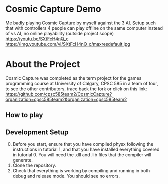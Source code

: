 # Cosmic Capture Demo
Me badly playing Cosmic Capture by myself against the 3 AI. Setup such that with controllers 4 people can play offline on the same computer instead of vs AI, no online playability (outside project scope)
https://youtu.be/SXtFcH4nQ_c
https://img.youtube.com/vi/SXtFcH4nQ_c/maxresdefault.jpg

# About the Project
Cosmic Capture was completed as the term project for the games programming course at University of Calgary, CPSC 585 in a team of four, to see the other contributors, trace back the fork or click on this link: https://github.com/cpsc585team2/CosmicCapture?organization=cpsc585team2&organization=cpsc585team2

## How to play

## Development Setup
0. Before you start, ensure that you have compiled physx following the instructions in tutorial 1, and that you have installed everything covered in tutorial 0. You will need the .dll and .lib files that the compiler will generate.
1. Clone the repository.
2. Check that everything is working by compiling and running in both debug and release mode. You should see no errors.

